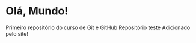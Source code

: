 # Olá, Mundo!
 Primeiro repositório do curso de Git e GitHub
 Repositório teste
 Adicionado pelo site!
